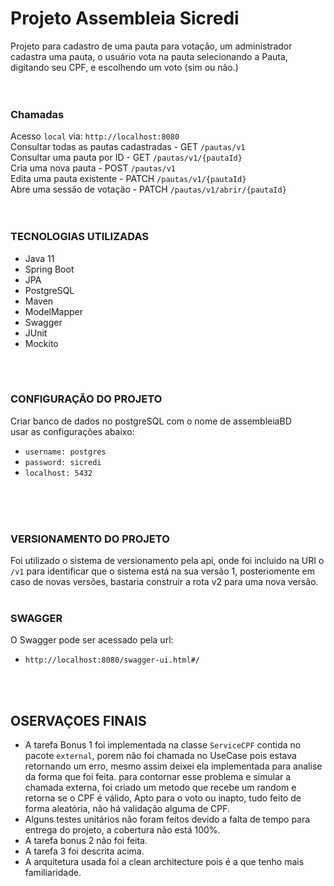 # Projeto Assembleia Sicredi
Projeto para cadastro de uma pauta para votação, um administrador cadastra uma pauta,
o usuário vota na pauta selecionando a Pauta, digitando seu CPF, e escolhendo um voto (sim ou não.)
<br><br><br>

### Chamadas

Acesso `local` via: `http://localhost:8080`<br>
Consultar todas as pautas cadastradas - GET <code>/pautas/v1</code> <br>
Consultar uma pauta por ID - GET <code>/pautas/v1/{pautaId}</code> <br>
Cria uma nova pauta - POST <code>/pautas/v1</code> <br>
Edita uma pauta existente - PATCH <code>/pautas/v1/{pautaId}</code> <br>
Abre uma sessão de votação - PATCH <code>/pautas/v1/abrir/{pautaId}</code> <br>
<br><br>


### TECNOLOGIAS UTILIZADAS
- Java 11
- Spring Boot
- JPA
- PostgreSQL
- Maven
- ModelMapper
- Swagger
- JUnit
- Mockito
<br>
<br>

### CONFIGURAÇÃO DO PROJETO
Criar banco de dados no postgreSQL com o nome de assembleiaBD<br>
usar as configurações abaixo:<br>
- <code>username: postgres</code><br>
- <code>password: sicredi<br></code>
- <code>localhost: 5432</code>
<br>
<br>
<br>

### VERSIONAMENTO DO PROJETO
Foi utilizado o sistema de versionamento pela api, onde foi incluido na URI o <code>/v1</code>
para identificar que o sistema está na sua versão 1, posteriomente em caso de novas versões, bastaria
construir a rota v2 para uma nova versão.
<br>
<br>

### SWAGGER
O Swagger pode ser acessado pela url: 
- <code>http://localhost:8080/swagger-ui.html#/ </code>
<br>
<br>

## OSERVAÇOES FINAIS

- A tarefa Bonus 1 foi implementada na classe `ServiceCPF` contida no pacote `external`, porem não foi chamada
no UseCase pois estava retornando um erro, mesmo assim deixei ela implementada para analise da forma que foi feita.
para contornar esse problema e simular a chamada externa, foi criado um metodo que recebe um random e
retorna se o CPF é válido, Apto para o voto ou inapto, tudo feito de forma aleatória, não há validação alguma de CPF.
- Alguns testes unitários não foram feitos devido a falta de tempo para entrega do projeto, a cobertura não está 100%.
- A tarefa bonus 2 não foi feita.
- A tarefa 3 foi descrita acima. 
- A arquitetura usada foi a clean architecture pois é a que tenho mais familiaridade.